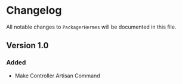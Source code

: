# Changelog

All notable changes to `PackagerHermes` will be documented in this file.

## Version 1.0

### Added
- Make Controller Artisan Command

